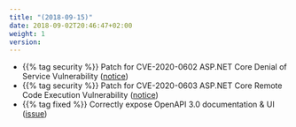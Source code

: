 ```yaml
---
title: "(2018-09-15)"
date: 2018-09-02T20:46:47+02:00
weight: 1
version:
---
```


- {{% tag security %}} Patch for CVE-2020-0602 ASP.NET Core Denial of Service Vulnerability ([notice](https://github.com/tomkerkhove/promitor/issues/835))
- {{% tag security %}} Patch for CVE-2020-0603 ASP.NET Core Remote Code Execution Vulnerability ([notice](https://github.com/tomkerkhove/promitor/issues/836))
- {{% tag fixed %}} Correctly expose OpenAPI 3.0 documentation & UI ([issue]())
